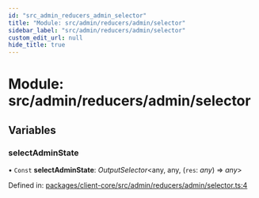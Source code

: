 ```yaml
---
id: "src_admin_reducers_admin_selector"
title: "Module: src/admin/reducers/admin/selector"
sidebar_label: "src/admin/reducers/admin/selector"
custom_edit_url: null
hide_title: true
---
```


# Module: src/admin/reducers/admin/selector

## Variables

### selectAdminState

• `Const` **selectAdminState**: *OutputSelector*<any, any, (`res`: *any*) => *any*\>

Defined in: [packages/client-core/src/admin/reducers/admin/selector.ts:4](https://github.com/xr3ngine/xr3ngine/blob/716a06460/packages/client-core/src/admin/reducers/admin/selector.ts#L4)
